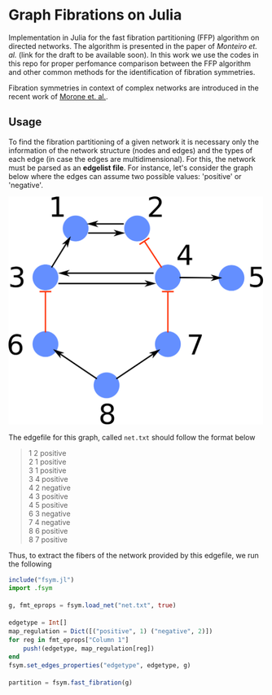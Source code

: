 # Graph Fibrations on Julia

Implementation in Julia for the fast fibration partitioning (FFP) algorithm on directed networks. The algorithm is presented 
in the paper of *Monteiro et. al.* (link for the draft to be available soon). In this work we use the codes in this repo for
proper perfomance comparison between the FFP algorithm and other common methods for the identification of fibration symmetries. 

Fibration symmetries in context of complex networks are introduced in the recent work of [Morone et. al.](https://www.pnas.org/content/117/15/8306).

## Usage 

To find the fibration partitioning of a given network it is necessary only the information of the network structure (nodes and edges)
and the types of each edge (in case the edges are multidimensional). For this, the network must be parsed as an **edgelist file**. For
instance, let's consider the graph below where the edges can assume two possible values: 'positive' or 'negative'.

<img src="small_example.png" width="500" />

The edgefile for this graph, called `net.txt` should follow the format below

> 1 2 positive<br/>
> 2 1 positive<br/>
> 3 1 positive<br/>
> 3 4 positive<br/>
> 4 2 negative<br/>
> 4 3 positive<br/>
> 4 5 positive<br/>
> 6 3 negative<br/>
> 7 4 negative<br/>
> 8 6 positive<br/>
> 8 7 positive<br/>

Thus, to extract the fibers of the network provided by this edgefile, we run the 
following

```julia
include("fsym.jl")
import .fsym

g, fmt_eprops = fsym.load_net("net.txt", true)

edgetype = Int[]
map_regulation = Dict([("positive", 1) ("negative", 2)])
for reg in fmt_eprops["Column 1"]
    push!(edgetype, map_regulation[reg])
end
fsym.set_edges_properties("edgetype", edgetype, g)

partition = fsym.fast_fibration(g)
```





